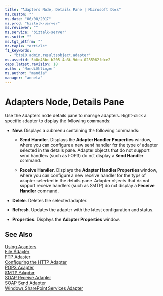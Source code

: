 ```yaml
---
title: "Adapters Node, Details Pane | Microsoft Docs"
ms.custom: ""
ms.date: "06/08/2017"
ms.prod: "biztalk-server"
ms.reviewer: ""
ms.service: "biztalk-server"
ms.suite: ""
ms.tgt_pltfrm: ""
ms.topic: "article"
f1_keywords: 
  - "bts10.admin.resultsobject.adapter"
ms.assetid: 5b0e48bc-b205-4a36-9dea-0285062fdce2
caps.latest.revision: 18
author: "MandiOhlinger"
ms.author: "mandia"
manager: "anneta"
---
```

# Adapters Node, Details Pane
Use the Adapters node details pane to manage adapters. Right-click a specific adapter to display the following commands:  
  
-   **New**. Displays a submenu containing the following commands:  
  
    -   **Send Handler**. Displays the **Adapter Handler Properties** window, where you can configure a new send handler for the type of adapter selected in the details pane. Adapter objects that do not support send handlers (such as POP3) do not display a **Send Handler** command.  
  
    -   **Receive Handler**. Displays the **Adapter Handler Properties** window, where you can configure a new receive handler for the type of adapter selected in the details pane. Adapter objects that do not support receive handlers (such as SMTP) do not display a **Receive Handler** command.  
  
-   **Delete**. Deletes the selected adapter.  
  
-   **Refresh**. Updates the adapter with the latest configuration and status.  
  
-   **Properties**. Displays the **Adapter Properties** window.  
  
## See Also  
 [Using Adapters](../core/using-adapters.md)   
 [File Adapter](../core/file-adapter.md)   
 [FTP Adapter](../core/ftp-adapter.md)   
 [Configuring the HTTP Adapter](../core/configuring-the-http-adapter.md)   
 [POP3 Adapter](../core/pop3-adapter.md)   
 [SMTP Adapter](../core/smtp-adapter.md)   
 [SOAP Receive Adapter](../core/soap-receive-adapter.md)   
 [SOAP Send Adapter](../core/soap-send-adapter.md)   
 [Windows SharePoint Services Adapter](../core/windows-sharepoint-services-adapter.md)